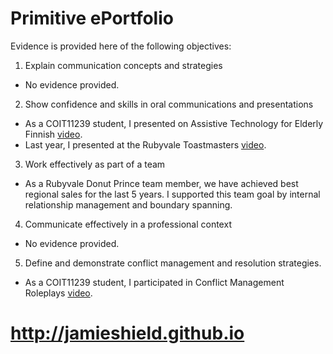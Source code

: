 # Primitive ePortfolio

Evidence is provided here of the following objectives:

1. Explain communication concepts and strategies
 - No evidence provided.

2. Show confidence and skills in oral communications and presentations
 - As a COIT11239 student, I presented on Assistive Technology for Elderly Finnish [video](http://jamieshield.github.io).
 - Last year, I presented at the Rubyvale Toastmasters [video](http://jamieshield.github.io).

3. Work effectively as part of a team
 - As a Rubyvale Donut Prince team member, we have achieved best regional sales for the last 5 years.  I supported this team goal by internal relationship management and boundary spanning.

4. Communicate effectively in a professional context
 - No evidence provided.

5. Define and demonstrate conflict management and resolution strategies.
 - As a COIT11239 student, I participated in Conflict Management Roleplays [video](http://jamieshield.github.io).

# http://jamieshield.github.io 
